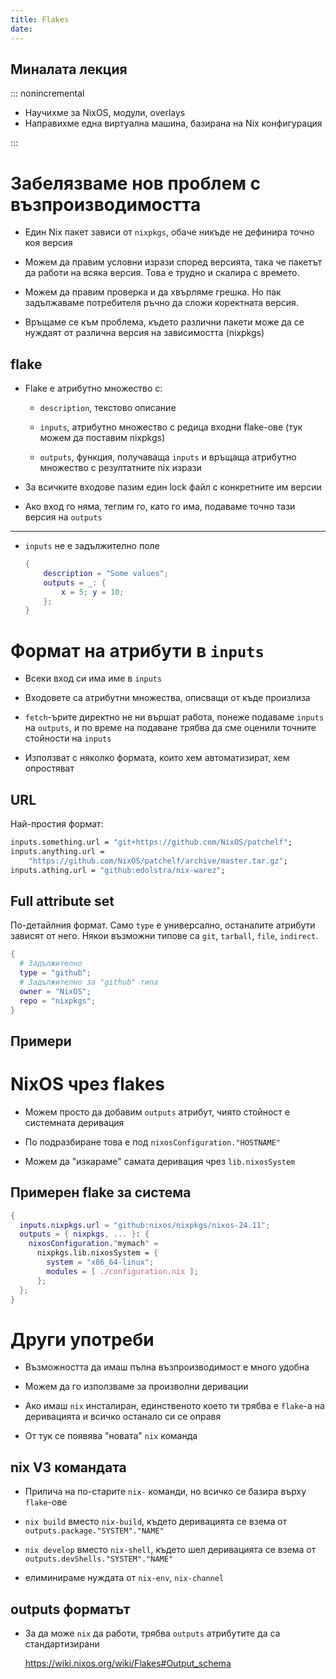 ```yaml
---
title: Flakes
date:
---
```


## Миналата лекция

::: nonincremental

- Научихме за NixOS, модули, overlays
- Направихме една виртуална машина, базирана на Nix конфигурация

:::

# Забелязваме нов проблем с възпроизводимостта

- Един Nix пакет зависи от `nixpkgs`, обаче никъде не дефинира точно коя версия

- Можем да правим условни изрази според версията, така че пакетът да работи на всяка версия.
  Това е трудно и скалира с времето.

- Можем да правим проверка и да хвърляме грешка.
  Но пак задължаваме потребителя ръчно да сложи коректната версия.

- Връщаме се към проблема, където различни пакети може да се нуждаят от различна версия на зависимостта (nixpkgs)
  
## flake

- Flake е атрибутно множество с:

  - `description`, текстово описание

  - `inputs`, атрибутно множество с редица входни flake-ове (тук можем да поставим nixpkgs)

  - `outputs`, функция, получаваща `inputs` и връщаща атрибутно множество с резултатните nix изрази

- За всичките входове пазим един lock файл с конкретните им версии

- Ако вход го няма, теглим го, като го има, подаваме точно тази версия на `outputs`

---

- `inputs` не е задължително поле

  ```nix
  {
      description = "Some values";
      outputs = _: {
          x = 5; y = 10;
      };
  }
  ```

# Формат на атрибути в `inputs`

- Всеки вход си има име в `inputs`

- Входовете са атрибутни множества, описващи от къде произлиза

- `fetch`-ърите директно не ни вършат работа, понеже подаваме `inputs` на `outputs`, и по време на подаване трябва да сме оценили точните стойности на `inputs`

- Използват с няколко формата, които хем автоматизират, хем опростяват

## URL

Най-простия формат:

```nix
inputs.something.url = "git+https://github.com/NixOS/patchelf";
inputs.anything.url =
    "https://github.com/NixOS/patchelf/archive/master.tar.gz";
inputs.athing.url = "github:edolstra/nix-warez";
```

## Full attribute set

По-детайлния формат.
Само `type` е универсално, останалите атрибути зависят от него.
Някои възможни типове са `git`, `tarball`, `file`, `indirect`.

```nix
{
  # Задължително
  type = "github";
  # Задължително за "github" типа
  owner = "NixOS";
  repo = "nixpkgs";
}
```

## Примери

<!-- TODO: първи без inputs, втори с input първия; с инстински input-и -->

# NixOS чрез flakes

- Можем просто да добавим `outputs` атрибут, чиято стойност е системната деривация

- По подразбиране това е под `nixosConfiguration."HOSTNAME"`

- Можем да "изкараме" самата деривация чрез `lib.nixosSystem`

## Примерен flake за система

```nix
{
  inputs.nixpkgs.url = "github:nixos/nixpkgs/nixos-24.11";
  outputs = { nixpkgs, ... }: {
    nixosConfiguration."mymach" = 
      nixpkgs.lib.nixosSystem = {
        system = "x86_64-linux";
        modules = [ ./configuration.nix ];
      };
  };
}
```

# Други употреби

- Възможността да имаш пълна възпроизводимост е много удобна

- Можем да го използваме за произволни деривации

- Ако имаш `nix` инсталиран, единственото което ти трябва е `flake`-а на деривацията и всичко останало си се оправя

- От тук се появява "новата" `nix` команда

## nix V3 командата

- Прилича на по-старите `nix-` команди, но всичко се базира върху `flake`-ове

- `nix build` вместо `nix-build`, където деривацията се взема от `outputs.package."SYSTEM"."NAME"`

- `nix develop` вместо `nix-shell`, където шел деривацията се взема от `outputs.devShells."SYSTEM"."NAME"`

- елиминираме нуждата от `nix-env`, `nix-channel`

## outputs форматът

- За да може `nix` да работи, трябва `outputs` атрибутите да са стандартизирани

  <https://wiki.nixos.org/wiki/Flakes#Output_schema>
